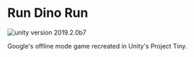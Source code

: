 # Run Dino Run
![unity version 2019.2.0b7](https://img.shields.io/badge/unity%20version-2019.2.0b7-green.svg)

Google's offline mode game recreated in Unity's Project Tiny.

